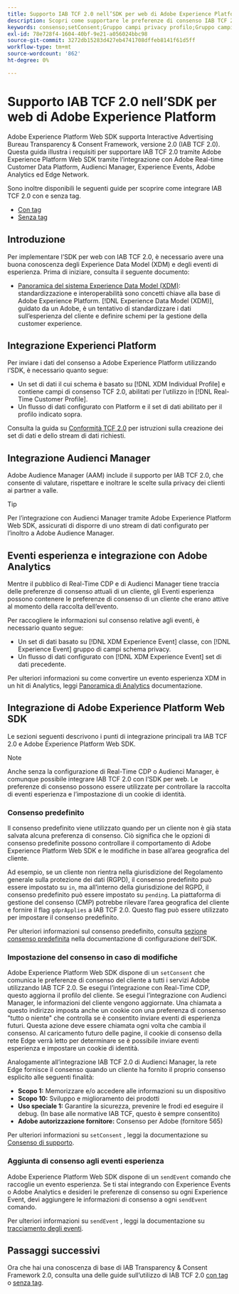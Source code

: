 ```yaml
---
title: Supporto IAB TCF 2.0 nell’SDK per web di Adobe Experience Platform
description: Scopri come supportare le preferenze di consenso IAB TCF 2.0 utilizzando Adobe Experience Platform Web SDK
keywords: consenso;setConsent;Gruppo campi privacy profilo;Gruppo campi privacy evento esperienza;Gruppo campi privacy;IAB TCF 2.0;Real-Time CDP;
exl-id: 78e728f4-1604-40bf-9e21-a056024bbc98
source-git-commit: 3272db15283d427eb4741708dffeb8141f61d5ff
workflow-type: tm+mt
source-wordcount: '862'
ht-degree: 0%

---
```


# Supporto IAB TCF 2.0 nell’SDK per web di Adobe Experience Platform

Adobe Experience Platform Web SDK supporta Interactive Advertising Bureau Transparency &amp; Consent Framework, versione 2.0 (IAB TCF 2.0). Questa guida illustra i requisiti per supportare IAB TCF 2.0 tramite Adobe Experience Platform Web SDK tramite l’integrazione con Adobe Real-time Customer Data Platform, Audienci Manager, Experience Events, Adobe Analytics ed Edge Network.

Sono inoltre disponibili le seguenti guide per scoprire come integrare IAB TCF 2.0 con e senza tag.

- [Con tag](./with-launch.md)
- [Senza tag](./without-launch.md)

## Introduzione

Per implementare l’SDK per web con IAB TCF 2.0, è necessario avere una buona conoscenza degli Experience Data Model (XDM) e degli eventi di esperienza. Prima di iniziare, consulta il seguente documento:

- [Panoramica del sistema Experience Data Model (XDM)](../../../xdm/home.md): standardizzazione e interoperabilità sono concetti chiave alla base di Adobe Experience Platform. [!DNL Experience Data Model (XDM)], guidato da un Adobe, è un tentativo di standardizzare i dati sull’esperienza del cliente e definire schemi per la gestione della customer experience.

## Integrazione Experienci Platform

Per inviare i dati del consenso a Adobe Experience Platform utilizzando l’SDK, è necessario quanto segue:

- Un set di dati il cui schema è basato su [!DNL XDM Individual Profile] e contiene campi di consenso TCF 2.0, abilitati per l’utilizzo in [!DNL Real-Time Customer Profile].
- Un flusso di dati configurato con Platform e il set di dati abilitato per il profilo indicato sopra.

Consulta la guida su [Conformità TCF 2.0](../../../landing/governance-privacy-security/consent/iab/overview.md) per istruzioni sulla creazione dei set di dati e dello stream di dati richiesti.

## Integrazione Audienci Manager

Adobe Audience Manager (AAM) include il supporto per IAB TCF 2.0, che consente di valutare, rispettare e inoltrare le scelte sulla privacy dei clienti ai partner a valle. <!--For more information, read the documentation on [Sending Data to Audience Manager](../audience-manager/audience-manager-overview.md).-->

>[!TIP]
>
>Per l’integrazione con Audienci Manager tramite Adobe Experience Platform Web SDK, assicurati di disporre di uno stream di dati configurato per l’inoltro a Adobe Audience Manager.

## Eventi esperienza e integrazione con Adobe Analytics

Mentre il pubblico di Real-Time CDP e di Audienci Manager tiene traccia delle preferenze di consenso attuali di un cliente, gli Eventi esperienza possono contenere le preferenze di consenso di un cliente che erano attive al momento della raccolta dell’evento.

Per raccogliere le informazioni sul consenso relative agli eventi, è necessario quanto segue:

- Un set di dati basato su [!DNL XDM Experience Event] classe, con [!DNL Experience Event] gruppo di campi schema privacy.
- Un flusso di dati configurato con [!DNL XDM Experience Event] set di dati precedente.

Per ulteriori informazioni su come convertire un evento esperienza XDM in un hit di Analytics, leggi [Panoramica di Analytics](../../data-collection/adobe-analytics/analytics-overview.md) documentazione.

## Integrazione di Adobe Experience Platform Web SDK

Le sezioni seguenti descrivono i punti di integrazione principali tra IAB TCF 2.0 e Adobe Experience Platform Web SDK.

>[!NOTE]
>
>Anche senza la configurazione di Real-Time CDP o Audienci Manager, è comunque possibile integrare IAB TCF 2.0 con l’SDK per web. Le preferenze di consenso possono essere utilizzate per controllare la raccolta di eventi esperienza e l’impostazione di un cookie di identità.

### Consenso predefinito

Il consenso predefinito viene utilizzato quando per un cliente non è già stata salvata alcuna preferenza di consenso. Ciò significa che le opzioni di consenso predefinite possono controllare il comportamento di Adobe Experience Platform Web SDK e le modifiche in base all’area geografica del cliente.

Ad esempio, se un cliente non rientra nella giurisdizione del Regolamento generale sulla protezione dei dati (RGPD), il consenso predefinito può essere impostato su `in`, ma all’interno della giurisdizione del RGPD, il consenso predefinito può essere impostato su `pending`. La piattaforma di gestione del consenso (CMP) potrebbe rilevare l’area geografica del cliente e fornire il flag `gdprApplies` a IAB TCF 2.0. Questo flag può essere utilizzato per impostare il consenso predefinito.

Per ulteriori informazioni sul consenso predefinito, consulta [sezione consenso predefinita](../../fundamentals/configuring-the-sdk.md#default-consent) nella documentazione di configurazione dell’SDK.

### Impostazione del consenso in caso di modifiche

Adobe Experience Platform Web SDK dispone di un `setConsent` che comunica le preferenze di consenso del cliente a tutti i servizi Adobe utilizzando IAB TCF 2.0. Se esegui l’integrazione con Real-Time CDP, questo aggiorna il profilo del cliente. Se esegui l’integrazione con Audienci Manager, le informazioni del cliente vengono aggiornate. Una chiamata a questo indirizzo imposta anche un cookie con una preferenza di consenso &quot;tutto o niente&quot; che controlla se è consentito inviare eventi di esperienza futuri. Questa azione deve essere chiamata ogni volta che cambia il consenso. Al caricamento futuro delle pagine, il cookie di consenso della rete Edge verrà letto per determinare se è possibile inviare eventi esperienza e impostare un cookie di identità.

Analogamente all’integrazione IAB TCF 2.0 di Audienci Manager, la rete Edge fornisce il consenso quando un cliente ha fornito il proprio consenso esplicito alle seguenti finalità:

- **Scopo 1:** Memorizzare e/o accedere alle informazioni su un dispositivo
- **Scopo 10:** Sviluppo e miglioramento dei prodotti
- **Uso speciale 1:** Garantire la sicurezza, prevenire le frodi ed eseguire il debug. (In base alle normative IAB TCF, questo è sempre consentito)
- **Adobe autorizzazione fornitore:** Consenso per Adobe (fornitore 565)

Per ulteriori informazioni su `setConsent` , leggi la documentazione su [Consenso di supporto](../../consent/supporting-consent.md).

### Aggiunta di consenso agli eventi esperienza

Adobe Experience Platform Web SDK dispone di un `sendEvent` comando che raccoglie un evento esperienza. Se ti stai integrando con Experience Events o Adobe Analytics e desideri le preferenze di consenso su ogni Experience Event, devi aggiungere le informazioni di consenso a ogni `sendEvent` comando.

Per ulteriori informazioni su `sendEvent` , leggi la documentazione su [tracciamento degli eventi](../../fundamentals/tracking-events.md).

## Passaggi successivi

Ora che hai una conoscenza di base di IAB Transparency &amp; Consent Framework 2.0, consulta una delle guide sull’utilizzo di IAB TCF 2.0 [con tag](./with-launch.md) o [senza tag](./without-launch.md).
